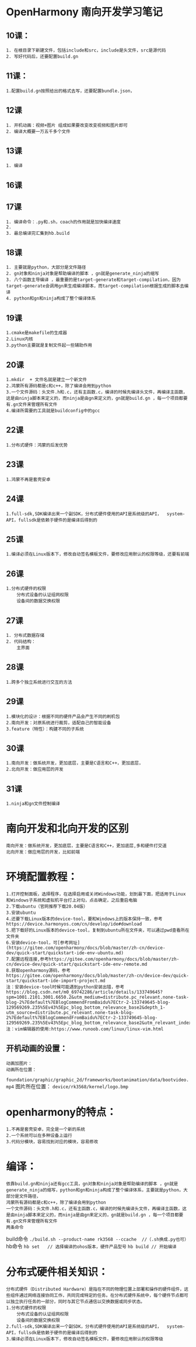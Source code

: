 # OpenHarmony 南向开发学习笔记
## 10课：
    1. 在根目录下新建文件，包括include和src，include是头文件，src是源代码  
    2. 写好代码后，还要配置build.gn
## 11课：
    1.配置build.gn按照给出的格式去写，还要配置bundle.json，
## 12课
    1. 开机动画：视频+图片 组成如果要改变改变视频和图片即可
    2. 编译大概要一万五千多个文件
## 13课
    1. 编译
## 16课
## 17课
    1. 编译命令：.py和.sh，coach的作用就是加快编译速度
    2. 
    3. 最总编译完汇集到hb.build
## 18课
    1. 主要就是python，大部分是文件路径
    2. gn对象和ninja对象是帮助编译的脚本 ，gn就是generate_ninja的缩写 
    3. 八个函数主导编译 ，最重要的是target-generate和target-compilation，因为target-generate会调用gn来生成编译脚本，而target-compilation根据生成的脚本去编译
    4. python和gn和ninja构成了整个编译体系
## 19课
    1.cmake是makefile的生成器
    2.Linux内核   
    3.python主要就是复制文件起一些辅助作用 
## 20课
    1.mkdir  + 文件名就是建立一个新文件
    2.鸿蒙所有源码都是c和c++，除了编译会用到python 
    3.一个文件源码：头文件.h和.c，还有主函数.c，编译的时候先编译头文件，再编译主函数，这是由ninja脚本来定义的，而ninja是由gn来定义的，gn就是build.gn ，每一个项目都要有.gn文件来管理所有文件 
    4.编译所需要的工具就是buildconfig中的gcc
## 22课
    1.分布式硬件：鸿蒙的后发优势
## 23课
    1.鸿蒙不再是套壳安卓
## 24课
    1.full-sdk,SDK编译出来一个副SDK，分布式硬件使用的API是系统级的API，  system-API，fullsdk是依赖于硬件的是编译后得到的
## 25课
    1.编译必须在Linux版本下，修改自动签名模板文件，要修改应用默认的权限等级，还要有前端
## 26课
    1.分布式硬件的权限
        分布式设备的认证组网权限
        设备间的数据交换权限
## 27课
    1. 分布式数据存储
    2. 代码结构：
        主界面
## 28课
    1.跨多个独立系统进行交互的方法
## 29课
    1.模块化的设计：根据不同的硬件产品会产生不同的刷机包
    2.南向开发：对原系统进行裁剪，适配自己的智能设备
    3.feature（特性）：构建不同的子系统
## 30课
    1.南向开发：做系统开发，更加底层，主要是C语言和C++，更加底层，
    2.北向开发：做应用层的开发
## 31课
    1.ninja和gn文件控制编译
# 南向开发和北向开发的区别
    南向开发：做系统开发，更加底层，主要是C语言和C++，更加底层,多和硬件打交道
    北向开发：做应用层的开发，比如前端

# 环境配置教程：
    1.打开控制面板，选择程序，在选择启用或关闭Windows功能，划到最下面，把适用于Linux和Windows子系统和虚拟机平台打上对勾，点击确定，之后重启电脑
    2.下载ubuntu（官网推荐下载20.04版）
    3.安装ubuntu
    4.还要下载Linux版本的device-tool，要和Windows上的版本保持一致，参考https://device.harmonyos.com/cn/develop/ide#download
    5.把下载好的Linux版本的device-tool，复制到ubuntu所在文件夹，可以通过pwd查看所在文件夹
    6.安装device-tool，可[参考网址](https://gitee.com/openharmony/docs/blob/master/zh-cn/device-dev/quick-start/quickstart-ide-env-ubuntu.md)
    7.配置远程连接,参考https://gitee.com/openharmony/docs/blob/master/zh-cn/device-dev/quick-start/quickstart-ide-env-remote.md
    8.获取openharmony源码，参考https://gitee.com/openharmony/docs/blob/master/zh-cn/device-dev/quick-start/quickstart-ide-import-project.md
    注：安装device-tool时候可能遇到python安装出错，参考https://blog.csdn.net/m0_69742286/article/details/133749645?spm=1001.2101.3001.6650.2&utm_medium=distribute.pc_relevant.none-task-blog-2%7Edefault%7EBlogCommendFromBaidu%7ECtr-2-133749645-blog-129569269.235%5Ev43%5Epc_blog_bottom_relevance_base2&depth_1-utm_source=distribute.pc_relevant.none-task-blog-2%7Edefault%7EBlogCommendFromBaidu%7ECtr-2-133749645-blog-129569269.235%5Ev43%5Epc_blog_bottom_relevance_base2&utm_relevant_index=3
    注：vim编辑器的使用:https://www.runoob.com/linux/linux-vim.html

## 开机动画的设置：
    动画加图片：
    动画所在位置：
```foundation/graphic/graphic_2d/frameworks/bootanimation/data/bootvideo.mp4```
    图片所在位置：
```device/rk3568/kernel/logo.bmp```

# openharmony的特点：
    1.不再是套壳安卓，完全是一个新的系统
    2.一个系统可以在多种设备上运行
    3.代码分模块，容易找到对应的模块，容易修改
# 编译：
    依靠build.gn和ninja还有gcc工具，gn对象和ninja对象是帮助编译的脚本 ，gn就是generate_ninja的缩写，python和gn和ninja构成了整个编译体系，主要就是python，大部分是文件路径，
    鸿蒙所有源码都是c和c++，除了编译会用到python 
    一个文件源码：头文件.h和.c，还有主函数.c，编译的时候先编译头文件，再编译主函数，这是由ninja脚本来定义的，而ninja是由gn来定义的，gn就是build.gn ，每一个项目都要有.gn文件来管理所有文件 
    两条命令
build命令
```./build.sh --product-name rk3568 --ccache  //（.sh换成.py也可）```
hb命令
```hb set   // 选择编译的ohos版本，硬件产品型号```
```hb build // 开始编译```

# 分布式硬件相关知识：
    分布式硬件（Distributed Hardware）是指在不同的物理位置上部署和操作的硬件组件，这些组件通过网络连接协同工作，共同完成特定的任务。在分布式硬件系统中，每个硬件节点都可以独立执行任务的一部分，同时与其它节点通信以交换数据或同步状态。
    1.分布式硬件的权限
        分布式设备的认证组网权限
        设备间的数据交换权限
    2.full-sdk,SDK编译出来一个副SDK，分布式硬件使用的API是系统级的API，  system-API，fullsdk是依赖于硬件的是编译后得到的
    3.编译必须在Linux版本下，修改自动签名模板文件，要修改应用默认的权限等级

